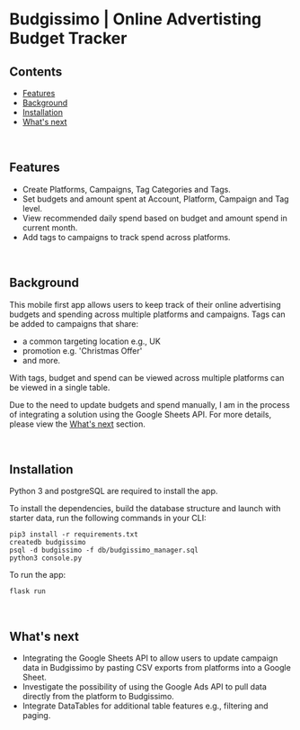 # Budgissimo | Online Advertisting Budget Tracker

## Contents 

* [Features](#features)
* [Background](#background)
* [Installation](#installation)
* [What's next](#whats-next)

<br>

## Features

- Create Platforms, Campaigns, Tag Categories and Tags.
- Set budgets and amount spent at Account, Platform, Campaign and Tag level.
- View recommended daily spend based on budget and amount spend in current month.
- Add tags to campaigns to track spend across platforms.

<br>

## Background

This mobile first app allows users to keep track of their online advertising budgets and spending across multiple platforms and campaigns. Tags can be added to campaigns that share:
- a common targeting location e.g., UK 
- promotion e.g. 'Christmas Offer'
- and more.

With tags, budget and spend can be viewed across multiple platforms can be viewed in a single table.

Due to the need to update budgets and spend manually, I am in the process of integrating a solution using the Google Sheets API. For more details, please view the [What's next](#whats-next) section.

<br>

## Installation

Python 3 and postgreSQL are required to install the app.

To install the dependencies, build the database structure and launch with starter data, run the following commands in your CLI:
```
pip3 install -r requirements.txt
createdb budgissimo
psql -d budgissimo -f db/budgissimo_manager.sql
python3 console.py
```
To run the app:
```
flask run
```

<br>

## What's next

- Integrating the Google Sheets API to allow users to update campaign data in Budgissimo by pasting CSV exports from platforms into a  Google Sheet.
- Investigate the possibility of using the Google Ads API to pull data directly from the platform to Budgissimo.
- Integrate DataTables for additional table features e.g., filtering and paging.